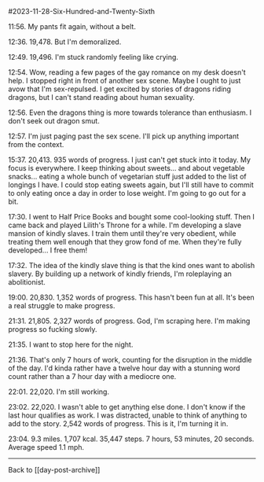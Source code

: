 #2023-11-28-Six-Hundred-and-Twenty-Sixth

11:56.  My pants fit again, without a belt.

12:36.  19,478.  But I'm demoralized.

12:49.  19,496.  I'm stuck randomly feeling like crying.

12:54.  Wow, reading a few pages of the gay romance on my desk doesn't help.  I stopped right in front of another sex scene.  Maybe I ought to just avow that I'm sex-repulsed.  I get excited by stories of dragons riding dragons, but I can't stand reading about human sexuality.

12:56.  Even the dragons thing is more towards tolerance than enthusiasm.  I don't seek out dragon smut.

12:57.  I'm just paging past the sex scene.  I'll pick up anything important from the context.

15:37.  20,413.  935 words of progress.  I just can't get stuck into it today.  My focus is everywhere.  I keep thinking about sweets... and about vegetable snacks...  eating a whole bunch of vegetarian stuff just added to the list of longings I have.  I could stop eating sweets again, but I'll still have to commit to only eating once a day in order to lose weight.  I'm going to go out for a bit.

17:30.  I went to Half Price Books and bought some cool-looking stuff.  Then I came back and played Lilith's Throne for a while.  I'm developing a slave mansion of kindly slaves.  I train them until they're very obedient, while treating them well enough that they grow fond of me.  When they're fully developed...  I free them!

17:32.  The idea of the kindly slave thing is that the kind ones want to abolish slavery.  By building up a network of kindly friends, I'm roleplaying an abolitionist.

19:00.  20,830.  1,352 words of progress.  This hasn't been fun at all.  It's been a real struggle to make progress.

21:31.  21,805.  2,327 words of progress.  God, I'm scraping here.  I'm making progress so fucking slowly.

21:35.  I want to stop here for the night.

21:36.  That's only 7 hours of work, counting for the disruption in the middle of the day.  I'd kinda rather have a twelve hour day with a stunning word count rather than a 7 hour day with a mediocre one.

22:01.  22,020.  I'm still working.

23:02.  22,020.  I wasn't able to get anything else done.  I don't know if the last hour qualifies as work.  I was distracted, unable to think of anything to add to the story.  2,542 words of progress.  This is it, I'm turning it in.

23:04.  9.3 miles.  1,707 kcal.  35,447 steps.  7 hours, 53 minutes, 20 seconds. Average speed 1.1 mph.

---
Back to [[day-post-archive]]